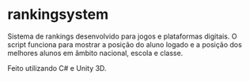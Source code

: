 # rankingsystem
Sistema de rankings desenvolvido para jogos e plataformas digitais.
O script funciona para mostrar a posição do aluno logado e a posição dos melhores alunos em âmbito nacional, escola e classe.

Feito utilizando C# e Unity 3D.
